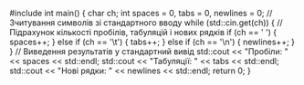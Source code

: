 #include <iostream>
int main() {
    char ch;
    int spaces = 0, tabs = 0, newlines = 0;
    // Зчитування символів зі стандартного вводу
    while (std::cin.get(ch)) {
        // Підрахунок кількості пробілів, табуляцій і нових рядків
        if (ch == ' ') {
            spaces++;
        } else if (ch == '\t') {
            tabs++;
        } else if (ch == '\n') {
            newlines++;
        }
    }
    // Виведення результатів у стандартний вивід
    std::cout << "Пробіли: " << spaces << std::endl;
    std::cout << "Табуляції: " << tabs << std::endl;
    std::cout << "Нові рядки: " << newlines << std::endl;
    return 0;
}
